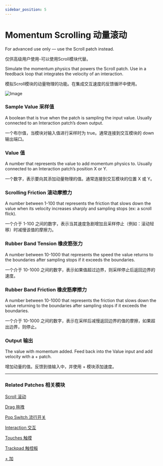 ```yaml
---
sidebar_position: 5
---
```


# Momentum Scrolling 动量滚动

For advanced use only — use the Scroll patch instead.

仅供高级用户使用-可以使用Scroll模块代替。

Simulate the momentum physics that powers the Scroll patch. Use in a feedback loop that integrates the velocity of an interaction.

模拟Scroll模块的动量物理的功能。在集成交互速度的反馈循环中使用。

![Image](@site/static/img/docs/Interaction/momentum-scrolling.png)

### Sample Value 采样值

A boolean that is true when the patch is sampling the input value. Usually connected to an Interaction patch’s down output.

一个布尔值，当模块对输入值进行采样时为 true。通常连接到交互模块的 down 输出端口。

### Value 值

A number that represents the value to add momentum physics to. Usually connected to an Interaction patch’s position X or Y.

一个数字，表示要向其添加动量物理的值。通常连接到交互模块的位置 X 或 Y。

### Scrolling Friction 滚动摩擦力

A number between 1-100 that represents the friction that slows down the value when its velocity increases sharply and sampling stops (ex: a scroll flick).

一个介于 1-100 之间的数字，表示当其速度急剧增加且采样停止（例如：滚动轻移）时减慢该值的摩擦力。

### Rubber Band Tension 橡皮筋张力

A number between 10-1000 that represents the speed the value returns to the boundaries after sampling stops if it exceeds the boundaries.

一个介于 10-1000 之间的数字，表示如果值超过边界，则采样停止后返回边界的速度。

### Rubber Band Friction 橡皮筋摩擦力

A number between 10-1000 that represents the friction that slows down the value returning to the boundaries after sampling stops if it exceeds the boundaries.

一个介于 10-1000 之间的数字，表示在采样后减慢返回边界的值的摩擦，如果超出边界，则停止。

### Output 输出

The value with momentum added. Feed back into the Value input and add velocity with a + patch.

增加动量的值。反馈到值输入中，并使用 + 模块添加速度。

------

### Related Patches 相关模块

[Scroll 滚动](./Scroll.md)

[Drag 拖拽](./Drag.md)

[Pop Switch 流行开关](./Pop%20Switch.md)

[Interaction 交互](./Interaction.md)

[Touches 触摸](./../Device/Touches.md)

[Trackpad 触控板](./../Device/Trackpad.md)

[+ 加](./../Math/+.md)
